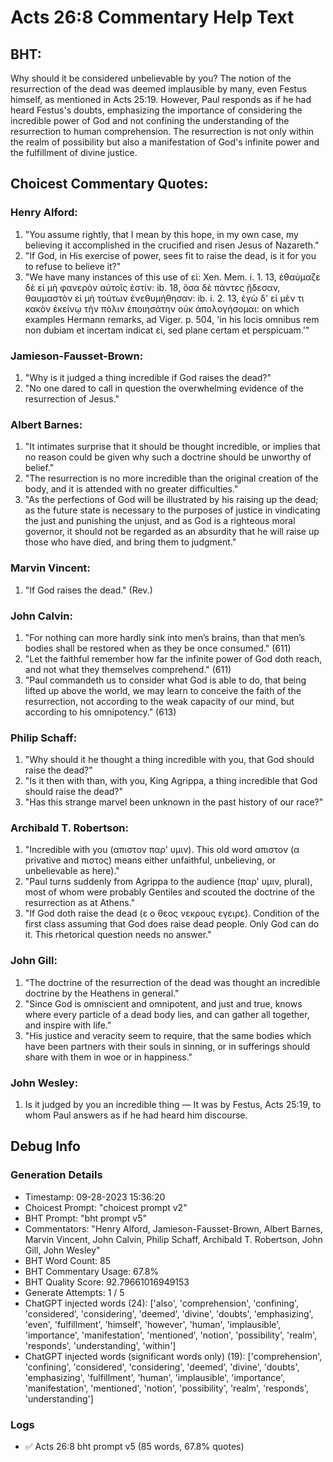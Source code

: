 # Acts 26:8 Commentary Help Text

## BHT:
Why should it be considered unbelievable by you? The notion of the resurrection of the dead was deemed implausible by many, even Festus himself, as mentioned in Acts 25:19. However, Paul responds as if he had heard Festus's doubts, emphasizing the importance of considering the incredible power of God and not confining the understanding of the resurrection to human comprehension. The resurrection is not only within the realm of possibility but also a manifestation of God's infinite power and the fulfillment of divine justice.

## Choicest Commentary Quotes:
### Henry Alford:
1. "You assume rightly, that I mean by this hope, in my own case, my believing it accomplished in the crucified and risen Jesus of Nazareth."
2. "If God, in His exercise of power, sees fit to raise the dead, is it for you to refuse to believe it?"
3. "We have many instances of this use of εἰ: Xen. Mem. i. 1. 13, ἐθαύμαζε δὲ εἰ μὴ φανερὸν αὐτοῖς ἐστίν: ib. 18, ὅσα δὲ πάντες ᾔδεσαν, θαυμαστὸν εἰ μὴ τούτων ἐνεθυμήθησαν: ib. i. 2. 13, ἐγὼ δ' εἰ μέν τι κακὸν ἐκείνῳ τὴν πόλιν ἐποιησάτην οὐκ ἀπολογήσομαι: on which examples Hermann remarks, ad Viger. p. 504, 'in his locis omnibus rem non dubiam et incertam indicat εἰ, sed plane certam et perspicuam.'"

### Jamieson-Fausset-Brown:
1. "Why is it judged a thing incredible if God raises the dead?" 
2. "No one dared to call in question the overwhelming evidence of the resurrection of Jesus."

### Albert Barnes:
1. "It intimates surprise that it should be thought incredible, or implies that no reason could be given why such a doctrine should be unworthy of belief."
2. "The resurrection is no more incredible than the original creation of the body, and it is attended with no greater difficulties."
3. "As the perfections of God will be illustrated by his raising up the dead; as the future state is necessary to the purposes of justice in vindicating the just and punishing the unjust, and as God is a righteous moral governor, it should not be regarded as an absurdity that he will raise up those who have died, and bring them to judgment."

### Marvin Vincent:
1. "If God raises the dead." (Rev.)

### John Calvin:
1. "For nothing can more hardly sink into men’s brains, than that men’s bodies shall be restored when as they be once consumed." (611)
2. "Let the faithful remember how far the infinite power of God doth reach, and not what they themselves comprehend." (611)
3. "Paul commandeth us to consider what God is able to do, that being lifted up above the world, we may learn to conceive the faith of the resurrection, not according to the weak capacity of our mind, but according to his omnipotency." (613)

### Philip Schaff:
1. "Why should it he thought a thing incredible with you, that God should raise the dead?"
2. "Is it then with  than,  with  you,  King Agrippa, a thing incredible that God should raise the dead?"
3. "Has this strange marvel been unknown in the past history of our race?"

### Archibald T. Robertson:
1. "Incredible with you (απιστον παρ' υμιν). This old word απιστον (α privative and πιστος) means either unfaithful, unbelieving, or unbelievable as here)." 
2. "Paul turns suddenly from Agrippa to the audience (παρ' υμιν, plural), most of whom were probably Gentiles and scouted the doctrine of the resurrection as at Athens."
3. "If God doth raise the dead (ε ο θεος νεκρους εγειρε). Condition of the first class assuming that God does raise dead people. Only God can do it. This rhetorical question needs no answer."

### John Gill:
1. "The doctrine of the resurrection of the dead was thought an incredible doctrine by the Heathens in general."
2. "Since God is omniscient and omnipotent, and just and true, knows where every particle of a dead body lies, and can gather all together, and inspire with life."
3. "His justice and veracity seem to require, that the same bodies which have been partners with their souls in sinning, or in sufferings should share with them in woe or in happiness."

### John Wesley:
1. Is it judged by you an incredible thing — It was by Festus, Acts 25:19, to whom Paul answers as if he had heard him discourse.


## Debug Info
### Generation Details
- Timestamp: 09-28-2023 15:36:20
- Choicest Prompt: "choicest prompt v2"
- BHT Prompt: "bht prompt v5"
- Commentators: "Henry Alford, Jamieson-Fausset-Brown, Albert Barnes, Marvin Vincent, John Calvin, Philip Schaff, Archibald T. Robertson, John Gill, John Wesley"
- BHT Word Count: 85
- BHT Commentary Usage: 67.8%
- BHT Quality Score: 92.79661016949153
- Generate Attempts: 1 / 5
- ChatGPT injected words (24):
	['also', 'comprehension', 'confining', 'considered', 'considering', 'deemed', 'divine', 'doubts', 'emphasizing', 'even', 'fulfillment', 'himself', 'however', 'human', 'implausible', 'importance', 'manifestation', 'mentioned', 'notion', 'possibility', 'realm', 'responds', 'understanding', 'within']
- ChatGPT injected words (significant words only) (19):
	['comprehension', 'confining', 'considered', 'considering', 'deemed', 'divine', 'doubts', 'emphasizing', 'fulfillment', 'human', 'implausible', 'importance', 'manifestation', 'mentioned', 'notion', 'possibility', 'realm', 'responds', 'understanding']

### Logs
- ✅ Acts 26:8 bht prompt v5 (85 words, 67.8% quotes)